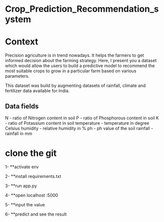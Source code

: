 # Crop_Prediction_Recommendation_system

# Context
Precision agriculture is in trend nowadays.
It helps the farmers to get informed decision about the farming strategy. Here, 
I present you a dataset which would allow the users to build a predictive model to recommend the most suitable crops to grow in a particular farm based on various parameters.

This dataset was build by augmenting datasets of rainfall, climate and fertilizer data available for India.

## Data fields
N - ratio of Nitrogen content in soil
P - ratio of Phosphorous content in soil
K - ratio of Potassium content in soil
temperature - temperature in degree Celsius
humidity - relative humidity in %
ph - ph value of the soil
rainfall - rainfall in mm


# clone the git 
1- **activate env

2- **install requirements.txt

3- **run app.py 

4- **open localhost :5000

5- **input the value

6- **predict and see the result
